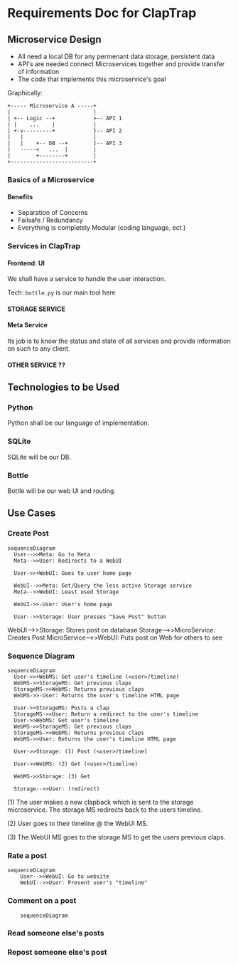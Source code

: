 # Requirements Doc for ClapTrap

## Microservice Design

* All need a local DB for any permenant data storage, persistent data
* API's are needed connect Microservices together and provide transfer of information
* The code that implements this microservice's goal

Graphically:

```
+----- Microservice A -----+
|                          |
| +-- Logic --+            >-- API 1
| |    ...    |            |
| +-v---------+            }-- API 2
|   |                      |
|   |    +-- DB --+        ]-- API 3
|   -----<   ...  |        |
|        +--------+        |
+--------------------------+
```

### Basics of a Microservice

#### Benefits

* Separation of Concerns
* Failsafe / Redundancy
* Everything is completely Modular (coding language, ect.)

### Services in ClapTrap

#### Frontend: UI

We shall have a service to handle the user interaction.

Tech: `bottle.py` is our main tool here

#### STORAGE SERVICE

#### Meta Service

Its job is to know the status and state of all services and provide
information on such to any client.

#### 

#### OTHER SERVICE ??


## Technologies to be Used

### Python

Python shall be our language of implementation.

### SQLite

SQLite will be our DB.

### Bottle

Bottle will be our web UI and routing.

## Use Cases

### Create Post

```mermaid
sequenceDiagram
  User-->>Meta: Go to Meta
  Meta-->>User: Redirects to a WebUI

  User->>+WebUI: Goes to user home page

  WebUI-->>Meta: Get/Query the less active Storage service
  Meta-->>WebUI: Least used Storage

  WebUI->>-User: User's home page

  User-->>Storage: User presses "Save Post" button

```

WebUI-->>Storage: Stores post on database
Storage-->>MicroService: Creates Post
MicroService-->>WebUI: Puts post on Web for others to see 

### Sequence Diagram

```mermaid
sequenceDiagram
  User->>+WebMS: Get user's timeline (<user>/timeline)
  WebMS->>StorageMS: Get previous claps
  StorageMS->>WebMS: Returns previous claps
  WebMS->>-User: Returns the user's timeline HTML page

  User->>StorageMS: Posts a clap
  StorageMS->>User: Return a redirect to the user's timeline
  User->>WebMS: Get user's timeline
  WebMS->>StorageMS: Get previous claps
  StorageMS->>WebMS: Returns previous claps
  WebMS->>User: Returns the user's timeline HTML page

  User->>Storage: (1) Post (<user>/timeline)

  User->>WebMS: (2) Get (<user>/timeline)

  WebMS->>Storage: (3) Get 

  Storage-->>User: (redirect)

```
(1) The user makes a new clapback which is sent to the storage microservice. The storage MS redirects back to the users timeline.

(2) User goes to their timeline @ the WebUI MS.

(3) The WebUI MS goes to the storage MS to get the users previous claps.

### Rate a post

```mermaid
sequenceDiagram
    User-->>WebUI: Go to website
    WebUI-->>User: Present user's "timeline"
```

### Comment on a post

```mermaid
    sequenceDiagram
```

### Read someone else's posts

### Repost someone else's post